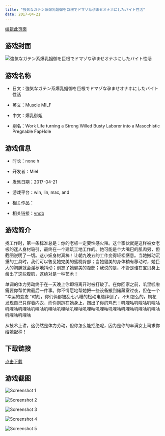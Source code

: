 ```yaml
---
title: "強気なガテン系爆乳姐御を巨根でドマゾな孕ませオナホにしたバイト性活"
date: 2017-04-21
---
```

[编辑此页面](https://github.com/ACG-3/ADV3-source/blob/main/source/_posts/games/%E5%BC%B7%E6%B0%97%E3%81%AA%E3%82%AC%E3%83%86%E3%83%B3%E7%B3%BB%E7%88%86%E4%B9%B3%E5%A7%90%E5%BE%A1%E3%82%92%E5%B7%A8%E6%A0%B9%E3%81%A7%E3%83%89%E3%83%9E%E3%82%BE%E3%81%AA%E5%AD%95%E3%81%BE%E3%81%9B%E3%82%AA%E3%83%8A%E3%83%9B%E3%81%AB%E3%81%97%E3%81%9F%E3%83%90%E3%82%A4%E3%83%88%E6%80%A7%E6%B4%BB.md)

## 游戏封面

![強気なガテン系爆乳姐御を巨根でドマゾな孕ませオナホにしたバイト性活](https%3A//pan.timero.xyz/onedrive/img_lib_001/%E5%BC%B7%E6%B0%97%E3%81%AA%E3%82%AC%E3%83%86%E3%83%B3%E7%B3%BB%E7%88%86%E4%B9%B3%E5%A7%90%E5%BE%A1%E3%82%92%E5%B7%A8%E6%A0%B9%E3%81%A7%E3%83%89%E3%83%9E%E3%82%BE%E3%81%AA%E5%AD%95%E3%81%BE%E3%81%9B%E3%82%AA%E3%83%8A%E3%83%9B%E3%81%AB%E3%81%97%E3%81%9F%E3%83%90%E3%82%A4%E3%83%88%E6%80%A7%E6%B4%BB_cover.avif)


## 游戏名称

- 日文：強気なガテン系爆乳姐御を巨根でドマゾな孕ませオナホにしたバイト性活
- 英文：Muscle MILF
- 中文：爆乳御姐

- 别名：Work Life turning a Strong Willed Busty Laborer into a Masochistic Pregnable FapHole


## 游戏信息

- 时长：none h
- 开发者：Miel
- 发售日期：2017-04-21
- 游戏平台：win, lin, mac, and
- 相关作品：

- 相关链接：[vndb](https://vndb.org/v21147)


## 游戏简介

找工作时，第一条标准总是：你的老板一定要性感火辣。这个家伙就是这样被女老板的迷人身材吸引，最终在一个建筑工地工作的。她可能是个大嘴巴的肌肉男，但截图说明了一切。这小妞身材真棒！让朝九晚五的工作变得轻松惬意。当她搬动沉重的工具时，我们可以瞥见她完美的蜜桃臀部；当她健美的身体稍有移动时，她巨大的胸脯就会淫秽地抖动；别忘了她健美的腹部；我说的是，不管是谁在宝贝身上凿出了这些腹肌，这绝对是一种艺术！

单调的体力劳动终于在一天晚上你即将离开时被打破了。在你回家之前，叽里呱啦需要你帮忙做最后一件事。你不情愿地帮她把一些设备搬到储藏室过夜，但在一个 "幸运的变态 "时刻，你们俩都被乱七八糟的松动电缆绊倒了，不知怎么的，桐花发现自己只穿着内衣，而你则趴在她身上，掏出了你的鸡巴！叽哩咕叽哩咕叽哩咕叽哩咕叽哩咕叽哩咕叽哩咕叽哩咕叽哩咕叽哩咕叽哩咕叽哩咕叽哩咕叽哩咕叽哩咕叽哩咕叽哩咕

从技术上讲，这仍然是体力劳动，但你怎么能拒绝呢，因为是你的丰满女上司求你给她配种！




## 下载链接

[点击下载](https://pan.timero.xyz/onedrive/adv_lib_001/%E5%BC%B7%E6%B0%97%E3%81%AA%E3%82%AC%E3%83%86%E3%83%B3%E7%B3%BB%E7%88%86%E4%B9%B3%E5%A7%90%E5%BE%A1%E3%82%92%E5%B7%A8%E6%A0%B9%E3%81%A7%E3%83%89%E3%83%9E%E3%82%BE%E3%81%AA%E5%AD%95%E3%81%BE%E3%81%9B%E3%82%AA%E3%83%8A%E3%83%9B%E3%81%AB%E3%81%97%E3%81%9F%E3%83%90%E3%82%A4%E3%83%88%E6%80%A7%E6%B4%BB)


## 游戏截图


![Screenshot 1](https%3A//pan.timero.xyz/onedrive/img_lib_001/%E5%BC%B7%E6%B0%97%E3%81%AA%E3%82%AC%E3%83%86%E3%83%B3%E7%B3%BB%E7%88%86%E4%B9%B3%E5%A7%90%E5%BE%A1%E3%82%92%E5%B7%A8%E6%A0%B9%E3%81%A7%E3%83%89%E3%83%9E%E3%82%BE%E3%81%AA%E5%AD%95%E3%81%BE%E3%81%9B%E3%82%AA%E3%83%8A%E3%83%9B%E3%81%AB%E3%81%97%E3%81%9F%E3%83%90%E3%82%A4%E3%83%88%E6%80%A7%E6%B4%BB_Screenshot_1.avif)

![Screenshot 2](https%3A//pan.timero.xyz/onedrive/img_lib_001/%E5%BC%B7%E6%B0%97%E3%81%AA%E3%82%AC%E3%83%86%E3%83%B3%E7%B3%BB%E7%88%86%E4%B9%B3%E5%A7%90%E5%BE%A1%E3%82%92%E5%B7%A8%E6%A0%B9%E3%81%A7%E3%83%89%E3%83%9E%E3%82%BE%E3%81%AA%E5%AD%95%E3%81%BE%E3%81%9B%E3%82%AA%E3%83%8A%E3%83%9B%E3%81%AB%E3%81%97%E3%81%9F%E3%83%90%E3%82%A4%E3%83%88%E6%80%A7%E6%B4%BB_Screenshot_2.avif)

![Screenshot 3](https%3A//pan.timero.xyz/onedrive/img_lib_001/%E5%BC%B7%E6%B0%97%E3%81%AA%E3%82%AC%E3%83%86%E3%83%B3%E7%B3%BB%E7%88%86%E4%B9%B3%E5%A7%90%E5%BE%A1%E3%82%92%E5%B7%A8%E6%A0%B9%E3%81%A7%E3%83%89%E3%83%9E%E3%82%BE%E3%81%AA%E5%AD%95%E3%81%BE%E3%81%9B%E3%82%AA%E3%83%8A%E3%83%9B%E3%81%AB%E3%81%97%E3%81%9F%E3%83%90%E3%82%A4%E3%83%88%E6%80%A7%E6%B4%BB_Screenshot_3.avif)

![Screenshot 4](https%3A//pan.timero.xyz/onedrive/img_lib_001/%E5%BC%B7%E6%B0%97%E3%81%AA%E3%82%AC%E3%83%86%E3%83%B3%E7%B3%BB%E7%88%86%E4%B9%B3%E5%A7%90%E5%BE%A1%E3%82%92%E5%B7%A8%E6%A0%B9%E3%81%A7%E3%83%89%E3%83%9E%E3%82%BE%E3%81%AA%E5%AD%95%E3%81%BE%E3%81%9B%E3%82%AA%E3%83%8A%E3%83%9B%E3%81%AB%E3%81%97%E3%81%9F%E3%83%90%E3%82%A4%E3%83%88%E6%80%A7%E6%B4%BB_Screenshot_4.avif)

![Screenshot 5](https%3A//pan.timero.xyz/onedrive/img_lib_001/%E5%BC%B7%E6%B0%97%E3%81%AA%E3%82%AC%E3%83%86%E3%83%B3%E7%B3%BB%E7%88%86%E4%B9%B3%E5%A7%90%E5%BE%A1%E3%82%92%E5%B7%A8%E6%A0%B9%E3%81%A7%E3%83%89%E3%83%9E%E3%82%BE%E3%81%AA%E5%AD%95%E3%81%BE%E3%81%9B%E3%82%AA%E3%83%8A%E3%83%9B%E3%81%AB%E3%81%97%E3%81%9F%E3%83%90%E3%82%A4%E3%83%88%E6%80%A7%E6%B4%BB_Screenshot_5.avif)

